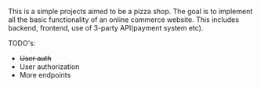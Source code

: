 This is a simple projects aimed to be a pizza shop.
The goal is to implement all the basic functionality of an online commerce website.
This includes backend, frontend, use of 3-party API(payment system etc).

TODO's:
- <strike>User auth</strike>
- User authorization
- More endpoints
